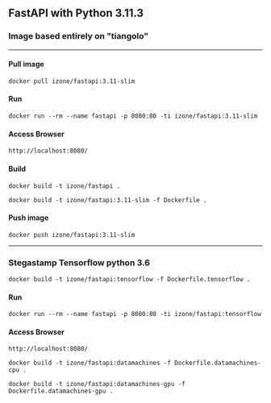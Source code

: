 ## FastAPI with Python 3.11.3
### Image based entirely on "tiangolo" 
-----
			
#### Pull image
```
docker pull izone/fastapi:3.11-slim
```

#### Run
```
docker run --rm --name fastapi -p 8080:80 -ti izone/fastapi:3.11-slim
```

#### Access Browser
```
http://localhost:8080/
```

#### Build
```
docker build -t izone/fastapi .
```
```
docker build -t izone/fastapi:3.11-slim -f Dockerfile .
```

#### Push image
```
docker push izone/fastapi:3.11-slim
```

-----

### Stegastamp Tensorflow python 3.6
```
docker build -t izone/fastapi:tensorflow -f Dockerfile.tensorflow .
```
#### Run
```
docker run --rm --name fastapi -p 8080:80 -ti izone/fastapi:tensorflow
```
#### Access Browser
```
http://localhost:8080/
```

```
docker build -t izone/fastapi:datamachines -f Dockerfile.datamachines-cpu .

docker build -t izone/fastapi:datamachines-gpu -f Dockerfile.datamachines-gpu .
```



